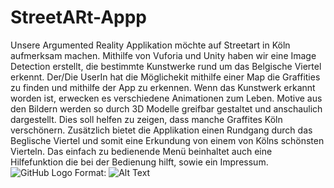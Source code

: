 # StreetARt-Appp
Unsere Argumented Reality Applikation möchte auf Streetart in Köln aufmerksam machen. Mithilfe von Vuforia und Unity haben wir eine Image Detection erstellt, die bestimmte Kunstwerke rund um das Belgische Viertel erkennt. Der/Die UserIn hat die Möglichekit mithilfe einer Map die Graffities zu finden und mithilfe der App zu erkennen. Wenn das Kunstwerk erkannt worden ist, erwecken es verschiedene Animationen zum Leben. Motive aus den Bildern werden so durch 3D Modelle greifbar gestaltet und anschaulich dargestellt. Dies soll helfen zu zeigen, dass manche Graffites Köln verschönern. Zusätzlich bietet die Applikation einen Rundgang durch das Beglische Viertel und somit eine Erkundung von einem von Kölns schönsten Vierteln. Das einfach zu bedienende Menü beinhaltet auch eine Hilfefunktion die bei der Bedienung hilft, sowie ein Impressum. 
 ![GitHub Logo](/Images/Menü.png)
Format: ![Alt Text](url)
